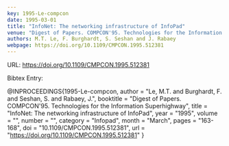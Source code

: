```yaml
---
key: 1995-Le-compcon
date: 1995-03-01
title: "InfoNet: The networking infrastructure of InfoPad"
venue: "Digest of Papers. COMPCON'95. Technologies for the Information Superhighway"
authors: M.T. Le, F. Burghardt, S. Seshan and J. Rabaey
webpage: https://doi.org/10.1109/CMPCON.1995.512381
---
```


URL: https://doi.org/10.1109/CMPCON.1995.512381

Bibtex Entry:

@INPROCEEDINGS{1995-Le-compcon,
    author = "Le, M.T. and Burghardt, F. and Seshan, S. and Rabaey, J.",
    booktitle = "Digest of Papers. COMPCON'95. Technologies for the Information Superhighway",
    title = "InfoNet: The networking infrastructure of InfoPad",
    year = "1995",
    volume = "",
    number = "",
    category = "Infopad",
    month = "March",
    pages = "163-168",
    doi = "10.1109/CMPCON.1995.512381",
    url = "https://doi.org/10.1109/CMPCON.1995.512381"
}

